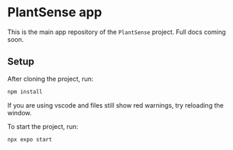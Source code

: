 # PlantSense app

This is the main app repository of the `PlantSense` project. Full docs coming soon.

## Setup
After cloning the project, run:
```bash
npm install
```
If you are using vscode and files still show red warnings, try reloading the window.

To start the project, run:
```bash
npx expo start
```
